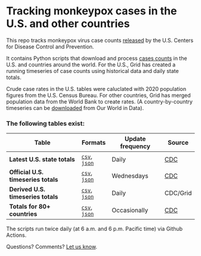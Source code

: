 # Tracking monkeypox cases in the U.S. and other countries

This repo tracks monkeypox virus case counts [released](https://www.cdc.gov/poxvirus/monkeypox/response/2022/index.html) by the U.S. Centers for Disease Control and Prevention. 

It contains Python scripts that download and process [cases counts](https://github.com/gridviz/monkeypox/tree/main/data/processed) in the U.S. and countries around the world. For the U.S., Grid has created a running timeseries of case counts using historical data and daily state totals. 

Crude case rates in the U.S. tables were caluclated with 2020 population figures from the U.S. Census Bureau. For other countries, Grid has merged population data from the World Bank to create rates. (A country-by-country timeseries can be [downloaded](https://raw.githubusercontent.com/owid/notebooks/main/EdouardMathieu/monkeypox/owid-monkeypox-data.csv) from Our World in Data). 

### The following tables exist: 

| Table  | Formats | Update frequency | Source |
| ------------- | ------------- | ------------- | ------------- |
| **Latest U.S. state totals**  |  [`csv`](https://raw.githubusercontent.com/gridviz/monkeypox/main/data/processed/monkeypox_cases_states_cdc_latest.csv), [`json`](https://raw.githubusercontent.com/gridviz/monkeypox/main/data/processed/monkeypox_cases_states_cdc_latest.json) | Daily | [CDC](https://www.cdc.gov/poxvirus/monkeypox/response/2022/us-map.html) |
| **Official U.S. timeseries totals**  | [`csv`](https://raw.githubusercontent.com/gridviz/monkeypox/main/data/processed/monkeypox_cases_timeseries_cdc_latest.csv), [`json`](https://raw.githubusercontent.com/gridviz/monkeypox/main/data/processed/monkeypox_cases_timeseries_cdc_latest.json) | Wednesdays | [CDC](https://www.cdc.gov/poxvirus/monkeypox/response/2022/mpx-trends.html) |
| **Derived U.S. timeseries totals**  | [`csv`](https://raw.githubusercontent.com/gridviz/monkeypox/main/data/processed/monkeypox_cases_derived_timeseries_latest.csv), [`json`](https://raw.githubusercontent.com/gridviz/monkeypox/main/data/processed/monkeypox_cases_derived_timeseries_latest.json) | Daily | CDC/Grid |
| **Totals for 80+ countries**  | [`csv`](https://raw.githubusercontent.com/gridviz/monkeypox/main/data/processed/monkeypox_cases_countries_cdc_latest.csv), [`json`](https://raw.githubusercontent.com/gridviz/monkeypox/main/data/processed/monkeypox_cases_countries_cdc_latest.json) | Occasionally | [CDC](https://www.cdc.gov/poxvirus/monkeypox/response/2022/world-map.html) |

The scripts run twice daily (at 6 a.m. and 6 p.m. Pacific time) via Github Actions. 

Questions? Comments? [Let us know](mailto:mstiles@grid.news). 
